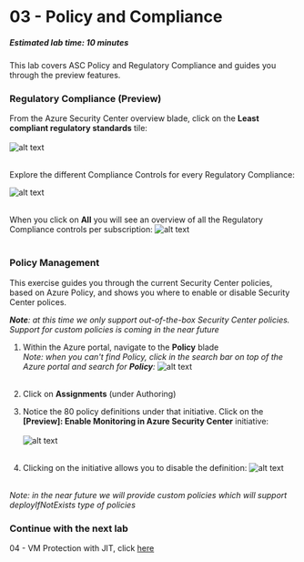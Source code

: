 ﻿# 03 - Policy and Compliance
##### Estimated lab time: 10 minutes

This lab covers ASC Policy and Regulatory Compliance and guides you through the preview features.<br>

### Regulatory Compliance (Preview)
From the Azure Security Center overview blade, click on the **Least compliant regulatory standards** tile: <br><br>
![alt text](https://raw.githubusercontent.com/tianderturpijn/Azure-Security-Center/master/Labs/03%20-%20Policy%20and%20Compliance/Screenshots/policy_compliance_dashboard.png
)<br><br>

Explore the different Compliance Controls for every Regulatory Compliance: <br>

![alt text](https://raw.githubusercontent.com/tianderturpijn/Azure-Security-Center/master/Labs/03%20-%20Policy%20and%20Compliance/Screenshots/policy_compliance_details.png
)<br><br>

When you click on **All** you will see an overview of all the Regulatory Compliance controls per subscription:
![alt text](https://raw.githubusercontent.com/tianderturpijn/Azure-Security-Center/master/Labs/03%20-%20Policy%20and%20Compliance/Screenshots/policy_compliance_all.png
)<br><br>

### Policy Management
This exercise guides you through the current Security Center policies, based on Azure Policy, and shows you where to enable or disable Security Center polices. <br>

***Note**: at this time we only support out-of-the-box Security Center policies. Support for custom policies is coming in the near future*

1. Within the Azure portal, navigate to the **Policy** blade <br>
*Note: when you can't find Policy, click in the search bar on top of the Azure portal and search for **Policy**:*
![alt text](https://raw.githubusercontent.com/tianderturpijn/Azure-Security-Center/master/Labs/03%20-%20Policy%20and%20Compliance/Screenshots/search_policy.png
)<br><br>

2. Click on **Assignments** (under Authoring)
3. Notice the 80 policy definitions under that initiative. Click on the **[Preview]: Enable Monitoring in Azure Security Center** initiative:<br><br>
![alt text](https://raw.githubusercontent.com/tianderturpijn/Azure-Security-Center/master/Labs/03%20-%20Policy%20and%20Compliance/Screenshots/policy_assignment.png
)<br><br>
4. Clicking on the initiative allows you to disable the definition:
![alt text](https://raw.githubusercontent.com/tianderturpijn/Azure-Security-Center/master/Labs/03%20-%20Policy%20and%20Compliance/Screenshots/disable_definition.png
)<br><br>

*Note: in the near future we will provide custom policies which will support deployIfNotExists type of policies*



### Continue with the next lab
04 - VM Protection with JIT, click <a href="https://github.com/tianderturpijn/Azure-Security-Center/tree/master/Labs/04%20-%20VM%20Protection%20with%20JIT" target="_blank">here</a>